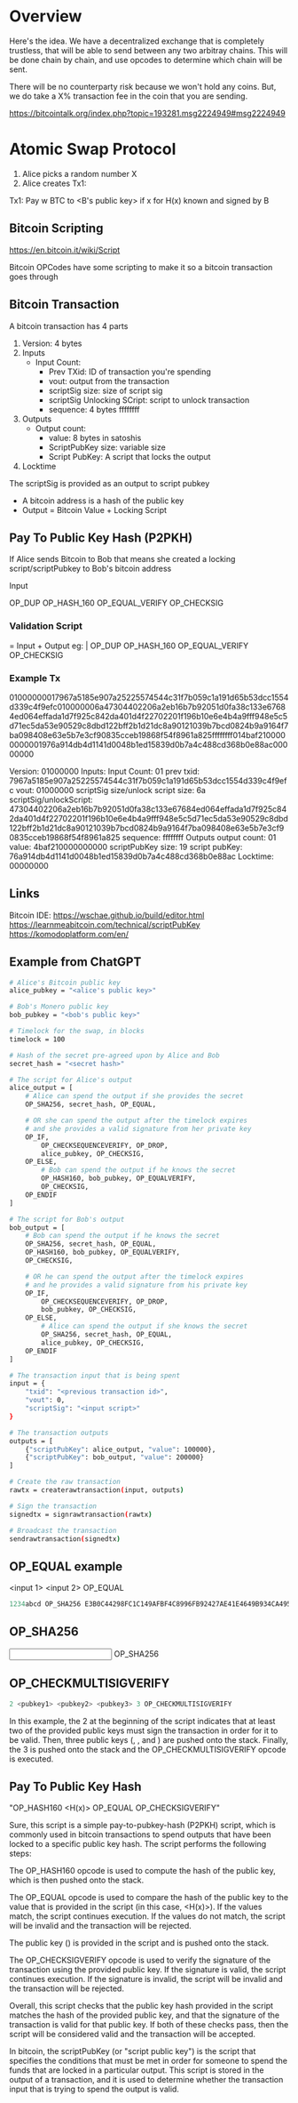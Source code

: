 # Overview
Here's the idea.  We have a decentralized exchange that is completely trustless, that will be able to send between any two arbitray chains.  This will be done chain by chain, and use opcodes to determine which chain will be sent.

There will be no counterparty risk because we won't hold any coins.  But, we do take a X% transaction fee in the coin that you are sending.

https://bitcointalk.org/index.php?topic=193281.msg2224949#msg2224949

# Atomic Swap Protocol

1. Alice picks a random number X
2. Alice creates Tx1:

Tx1:
Pay w BTC to <B's public key> if x for H(x) known and signed by B

## Bitcoin Scripting

https://en.bitcoin.it/wiki/Script


Bitcoin OPCodes have some scripting to make it so a bitcoin transaction goes through

## Bitcoin Transaction

A bitcoin transaction has 4 parts

1. Version: 4 bytes
2. Inputs
    - Input Count:
        - Prev TXid: ID of transaction you're spending
        - vout: output from the transaction
        - scriptSig size: size of script sig
        - scriptSig Unlocking SCript: script to unlock transaction
        - sequence: 4 bytes ffffffff
3. Outputs
    - Output count:
         - value: 8 bytes in satoshis
         - ScriptPubKey size: variable size
         - Script PubKey: A script that locks the output
4. Locktime

The scriptSig is provided as an output to script pubkey

- A bitcoin address is a hash of the public key
- Output = Bitcoin Value + Locking Script

## Pay To Public Key Hash (P2PKH)

If Alice sends Bitcoin to Bob that means she created a locking script/scriptPubkey to Bob's bitcoin address

Input
<signature> <public Key>

OP_DUP OP_HASH_160 <Bitcoin Address> OP_EQUAL_VERIFY OP_CHECKSIG

### Validation Script

= Input + Output
eg:
<signature> <public Key>  | OP_DUP OP_HASH_160 <Bitcoin Address> OP_EQUAL_VERIFY OP_CHECKSIG


### Example Tx

01000000017967a5185e907a25225574544c31f7b059c1a191d65b53dcc1554d339c4f9efc010000006a47304402206a2eb16b7b92051d0fa38c133e67684ed064effada1d7f925c842da401d4f22702201f196b10e6e4b4a9fff948e5c5d71ec5da53e90529c8dbd122bff2b1d21dc8a90121039b7bcd0824b9a9164f7ba098408e63e5b7e3cf90835cceb19868f54f8961a825ffffffff014baf2100000000001976a914db4d1141d0048b1ed15839d0b7a4c488cd368b0e88ac00000000

Version: 01000000
Inputs:
    Input Count: 01
        prev txid: 7967a5185e907a25225574544c31f7b059c1a191d65b53dcc1554d339c4f9efc
        vout: 01000000
        scriptSig size/unlock script size: 6a
        scriptSig/unlockScript: 47304402206a2eb16b7b92051d0fa38c133e67684ed064effada1d7f925c842da401d4f22702201f196b10e6e4b4a9fff948e5c5d71ec5da53e90529c8dbd122bff2b1d21dc8a90121039b7bcd0824b9a9164f7ba098408e63e5b7e3cf90835cceb19868f54f8961a825
        sequence: ffffffff
Outputs
    output count: 01
        value: 4baf210000000000
        scriptPubKey size: 19
        script pubKey: 76a914db4d1141d0048b1ed15839d0b7a4c488cd368b0e88ac
Locktime:
    00000000

## Links

Bitcoin IDE: https://wschae.github.io/build/editor.html
https://learnmeabitcoin.com/technical/scriptPubKey
https://komodoplatform.com/en/

## Example from ChatGPT

```bash
# Alice's Bitcoin public key
alice_pubkey = "<alice's public key>"

# Bob's Monero public key
bob_pubkey = "<bob's public key>"

# Timelock for the swap, in blocks
timelock = 100

# Hash of the secret pre-agreed upon by Alice and Bob
secret_hash = "<secret hash>"

# The script for Alice's output
alice_output = [
    # Alice can spend the output if she provides the secret
    OP_SHA256, secret_hash, OP_EQUAL,

    # OR she can spend the output after the timelock expires
    # and she provides a valid signature from her private key
    OP_IF,
        OP_CHECKSEQUENCEVERIFY, OP_DROP,
        alice_pubkey, OP_CHECKSIG,
    OP_ELSE,
        # Bob can spend the output if he knows the secret
        OP_HASH160, bob_pubkey, OP_EQUALVERIFY,
        OP_CHECKSIG,
    OP_ENDIF
]

# The script for Bob's output
bob_output = [
    # Bob can spend the output if he knows the secret
    OP_SHA256, secret_hash, OP_EQUAL,
    OP_HASH160, bob_pubkey, OP_EQUALVERIFY,
    OP_CHECKSIG,

    # OR he can spend the output after the timelock expires
    # and he provides a valid signature from his private key
    OP_IF,
        OP_CHECKSEQUENCEVERIFY, OP_DROP,
        bob_pubkey, OP_CHECKSIG,
    OP_ELSE,
        # Alice can spend the output if she knows the secret
        OP_SHA256, secret_hash, OP_EQUAL,
        alice_pubkey, OP_CHECKSIG,
    OP_ENDIF
]

# The transaction input that is being spent
input = {
    "txid": "<previous transaction id>",
    "vout": 0,
    "scriptSig": "<input script>"
}

# The transaction outputs
outputs = [
    {"scriptPubKey": alice_output, "value": 100000},
    {"scriptPubKey": bob_output, "value": 200000}
]

# Create the raw transaction
rawtx = createrawtransaction(input, outputs)

# Sign the transaction
signedtx = signrawtransaction(rawtx)

# Broadcast the transaction
sendrawtransaction(signedtx)
```

## OP_EQUAL example

<input 1> <input 2> OP_EQUAL

```s
1234abcd OP_SHA256 E3B0C44298FC1C149AFBF4C8996FB92427AE41E4649B934CA495991B7852B855 OP_EQUAL
```

## OP_SHA256
<input> OP_SHA256

## OP_CHECKMULTISIGVERIFY

```s
2 <pubkey1> <pubkey2> <pubkey3> 3 OP_CHECKMULTISIGVERIFY
```

In this example, the 2 at the beginning of the script indicates that at least two of the provided public keys must sign the transaction in order for it to be valid. Then, three public keys (<pubkey1>, <pubkey2>, and <pubkey3>) are pushed onto the stack. Finally, the 3 is pushed onto the stack and the OP_CHECKMULTISIGVERIFY opcode is executed.

## Pay To Public Key Hash

"OP_HASH160 <H(x)> OP_EQUAL <pubkeyB> OP_CHECKSIGVERIFY"

Sure, this script is a simple pay-to-pubkey-hash (P2PKH) script, which is commonly used in bitcoin transactions to spend outputs that have been locked to a specific public key hash. The script performs the following steps:

The OP_HASH160 opcode is used to compute the hash of the public key, which is then pushed onto the stack.

The OP_EQUAL opcode is used to compare the hash of the public key to the value that is provided in the script (in this case, <H(x)>). If the values match, the script continues execution. If the values do not match, the script will be invalid and the transaction will be rejected.

The public key (<pubkeyB>) is provided in the script and is pushed onto the stack.

The OP_CHECKSIGVERIFY opcode is used to verify the signature of the transaction using the provided public key. If the signature is valid, the script continues execution. If the signature is invalid, the script will be invalid and the transaction will be rejected.

Overall, this script checks that the public key hash provided in the script matches the hash of the provided public key, and that the signature of the transaction is valid for that public key. If both of these checks pass, then the script will be considered valid and the transaction will be accepted.

In bitcoin, the scriptPubKey (or "script public key") is the script that specifies the conditions that must be met in order for someone to spend the funds that are locked in a particular output. This script is stored in the output of a transaction, and it is used to determine whether the transaction input that is trying to spend the output is valid.


